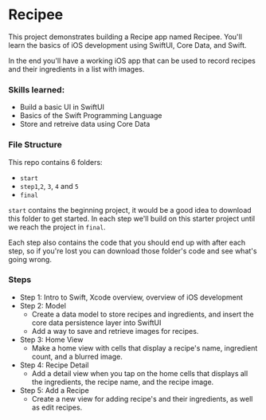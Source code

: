 # Recipee

 This project demonstrates building a Recipe app named Recipee. You'll learn the basics of iOS development using SwiftUI, Core Data, and Swift.

In the end you'll have a working iOS app that can be used to record recipes and their ingredients in a list with images.

### Skills learned:

- Build a basic UI in SwiftUI
- Basics of the Swift Programming Language
- Store and retreive data using Core Data

### File Structure

This repo contains 6 folders:

- `start`
- `step1`,`2`, `3`, `4` and `5`
- `final`

`start` contains the beginning project, it would be a good idea to download this folder to get started. In each step we'll build on this starter project until we reach the project in `final`.

Each step also contains the code that you should end up with after each step, so if you're lost you can download those folder's code and see what's going wrong.

### Steps

- Step 1: Intro to Swift, Xcode overview, overview of iOS development
- Step 2: Model
  - Create a data model to store recipes and ingredients, and insert the core data persistence layer into SwiftUI
  - Add a way to save and retrieve images for recipes.
- Step 3: Home View
  - Make a home view with cells that display a recipe's name, ingredient count, and a blurred image.
- Step 4: Recipe Detail
  - Add a detail view when you tap on the home cells that displays all the ingredients, the recipe name, and the recipe image.
- Step 5: Add a Recipe
  - Create a new view for adding recipe's and their ingredients, as well as edit recipes.
